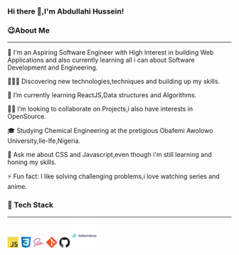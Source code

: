 ### Hi there 👋,I'm Abdullahi Hussein!

### 😉About Me

---
👨   I'm an Aspiring Software Engineer with High Interest in building Web Applications and also currently learning all i can about Software Development and Engineering.

👨🏻‍💻   Discovering new  technologies,techniques and building up my skills.


🌱   I’m currently learning ReactJS,Data structures and Algorithms.


👯‍♂️   I’m looking to collaborate on Projects,i also have interests in OpenSource.


🎓   Studying Chemical Engineering at the pretigious Obafemi Awolowo University,Ile-Ife,Nigeria.


💬   Ask me about CSS and  Javascript,even though i'm still learning and honing my skills.


⚡   Fun fact:  I like solving challenging problems,i love watching series and anime.



###  🧰 Tech Stack

---

<img  style="display:inline;" src="https://github.com/devicons/devicon/blob/master/icons/javascript/javascript-original.svg" alt="Javascript icon" width="25" height="25"/>
<img src="https://github.com/devicons/devicon/blob/master/icons/css3/css3-original.svg" alt="CSS3 icon" width="25" height="25"/>
<img src="https://github.com/devicons/devicon/blob/master/icons/sass/sass-original.svg" alt="Sass icon" width="25" height="25"/>
<img src="https://github.com/devicons/devicon/blob/master/icons/git/git-original.svg"  alt="GIT icon" width="25" height="25"/>
<img src="https://github.com/devicons/devicon/blob/master/icons/github/github-original.svg" alt="Github icon" width="25" height="25"/>
<img src="https://github.com/devicons/devicon/blob/master/icons/tailwindcss/tailwindcss-original-wordmark.svg" alt="Tailwindcss icon" width="55" height="55"/>

